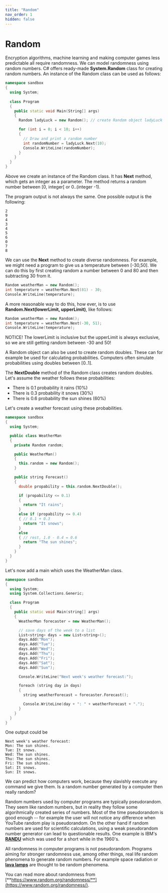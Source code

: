 ```yaml
---
title: "Random"
nav_order: 1
hidden: false
---
```


# Random

Encryption algorithms, machine learning and making computer games less predictable all require randomness. We can model randomness using random numbers. C# offers ready-made **System.Random** class for creating random numbers. An instance of the Random class can be used as follows:

```cpp
namespace sandbox
{
  using System;
  
  class Program
  {
    public static void Main(String[] args)
    {
      Random ladyLuck = new Random(); // create Random object ladyLuck

      for (int i = 0; i < 10; i++)
      {
        // Draw and print a random number
        int randomNumber = ladyLuck.Next(10);
        Console.WriteLine(randomNumber);
      }
    }
  }
}
```

Above we create an instance of the Random class. It has **Next** method, which gets an integer as a parameter. The method returns a random number between [0, integer[ or 0..(integer -1).

The program output is not always the same. One possible output is the following:

```console
2 
9 
4 
3 
4 
5 
6 
0 
7 
8
```

We can use the **Next** method to create diverse randomness. For example, we might need a program to give us a temperature between \[-30,50\]. We can do this by first creating random a number between 0 and 80 and then subtracting 30 from it.


```cpp
Random weatherMan = new Random();
int temperature = weatherMan.Next(81) - 30;
Console.WriteLine(temperature);
```

A more reasonable way to do this, how ever, is to use **Random.Next(lowerLimit, upperLimit)**, like follows:

```cpp
Random weatherMan = new Random();
int temperature = weatherMan.Next(-30, 51);
Console.WriteLine(temperature);
```

NOTICE! The lowerLimit is inclusive but the upperLimit is always exclusive, so we are still getting random between -30 and 50!

A Random object can also be used to create random doubles. These can for example be used for calculating probabilities. Computers often simulate probabilities using doubles between \[0..1\].

The **NextDouble** method of the Random class creates random doubles. Let's assume the weather follows these probabilities:

* There is 0.1 probability it rains (10%)
* There is 0.3 probability it snows (30%)
* There is 0.6 probability the sun shines (60%)

Let's create a weather forecast using these probabilities.

```cpp
namespace sandbox
{
  using System;

  public class WeatherMan
  {
    private Random random;

    public WeatherMan()
    {
      this.random = new Random();
    }

    public string Forecast()
    {
      double propability = this.random.NextDouble();

      if (propability <= 0.1)
      {
        return "It rains";
      }
      else if (propability <= 0.4)
      { // 0.1 + 0.3
        return "It snows";
      }
      else
      { // rest, 1.0 - 0.4 = 0.6
        return "The sun shines";
      }
    }
  }
}
```

Let's now add a main which uses the WeatherMan class.

```cpp
namespace sandbox
{
  using System;
  using System.Collections.Generic;

  class Program
  {
    public static void Main(string[] args)
    {
      WeatherMan forecaster = new WeatherMan();

      // save days of the week to a list
      List<string> days = new List<string>();
      days.Add("Mon");
      days.Add("Tue");
      days.Add("Wed");
      days.Add("Thu");
      days.Add("Fri");
      days.Add("Sat");
      days.Add("Sun");

      Console.WriteLine("Next week's weather forecast:");

      foreach (string day in days)
      {
        string weatherForecast = forecaster.Forecast();

        Console.WriteLine(day + ": " + weatherForecast + ".");
      }
    }
  }
}
```

One output could be

```console
Next week's weather forecast:
Mon: The sun shines.
Tue: It snows.
Wed: The sun shines.
Thu: The sun shines.
Fri: The sun shines.
Sat: It snows.
Sun: It snows.
```

We can predict how computers work, because they slavishly execute any command we give them. Is a random number generated by a computer then really random?

Random numbers used by computer programs are typically pseudorandom. They seem like random numbers, but in reality they follow some algorihmically created series of numbers. Most of the time pseudorandom is good enough -- for example the user will not notice any difference when YouTube random play is pseudorandom. On the other hand if random numbers are used for scientific calculations, using a weak pseudorandom number generator can lead to questionable results. One example is IBM's [**RANDU**](https://en.wikipedia.org/wiki/RANDU) which was used for a short while in the 1960's.

All randomness in computer programs is not pseudorandom. Programs aiming for stronger randomness use, among other things, real life random phenomena to generate random numbers. For example space radiation or [**lava lamps**](https://www.wired.com/2003/08/random/) are thought to be random phenomena.


You can read more about randomness from [**https://www.random.org/randomness/**](https://www.random.org/randomness/).



